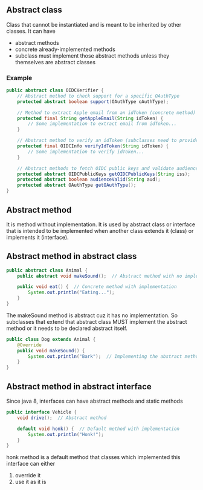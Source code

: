 ## Abstract class
Class that cannot be instantiated and is meant to be inherited by other classes.
It can have
- abstract methods
- concrete already-implemented methods
- subclass must implement those abstract methods unless they themselves are abstract classes

### Example
```java
public abstract class OIDCVerifier {
    // Abstract method to check support for a specific OAuthType
    protected abstract boolean support(OAuthType oAuthType);

    // Method to extract Apple email from an idToken (concrete method)
    protected final String getAppleEmail(String idToken) {
        // Some implementation to extract email from idToken...
    }

    // Abstract method to verify an idToken (subclasses need to provide specific logic)
    protected final OIDCInfo verifyIdToken(String idToken) {
        // Some implementation to verify idToken...
    }

    // Abstract methods to fetch OIDC public keys and validate audience
    protected abstract OIDCPublicKeys getOIDCPublicKeys(String iss);
    protected abstract boolean audienceValid(String aud);
    protected abstract OAuthType getOAuthType();
}

```

## Abstract method
It is method without implementation. It is used by abstract class or interface that is intended to be implemented when 
another class extends it (class) or implements it (interface).

## Abstract method in abstract class
```java
public abstract class Animal {
    public abstract void makeSound();  // Abstract method with no implementation

    public void eat() {  // Concrete method with implementation
        System.out.println("Eating...");
    }
}
```

The makeSound method is abstract cuz it has no implementation. So subclasses that extend that abstract class MUST 
implement the abstract method or it needs to be declared abstract itself.

```java
public class Dog extends Animal {
    @Override
    public void makeSound() {
        System.out.println("Bark");  // Implementing the abstract method
    }
}
```

## Abstract method in abstract interface
Since java 8, interfaces can have abstract methods and static methods 
```java
public interface Vehicle {
    void drive();  // Abstract method

    default void honk() {  // Default method with implementation
        System.out.println("Honk!");
    }
}
```
honk method is a default method that classes which implemented this interface can either
1) override it
2) use it as it is
